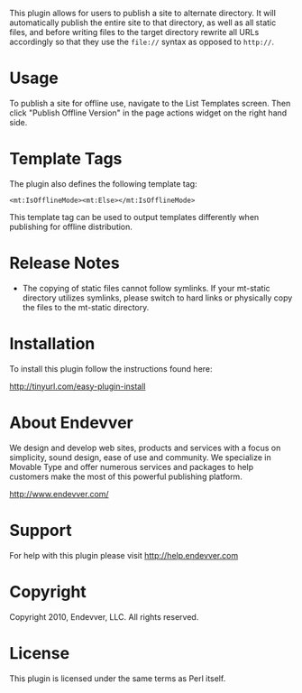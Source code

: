 This plugin allows for users to publish a site to alternate directory. It will automatically publish the entire site to that directory, as well as all static files, and before writing files to the target directory rewrite all URLs accordingly so that they use the `file://` syntax as opposed to `http://`.

# Usage

To publish a site for offline use, navigate to the List Templates screen. Then click "Publish Offline Version" in the page actions widget on the right hand side.

# Template Tags

The plugin also defines the following template tag: 

    <mt:IsOfflineMode><mt:Else></mt:IsOfflineMode>

This template tag can be used to output templates differently when publishing for offline distribution.

# Release Notes

* The copying of static files cannot follow symlinks. If your mt-static directory utilizes symlinks, please switch to hard links or physically copy the files to the mt-static directory.

# Installation

To install this plugin follow the instructions found here:

http://tinyurl.com/easy-plugin-install

# About Endevver

We design and develop web sites, products and services with a focus on 
simplicity, sound design, ease of use and community. We specialize in 
Movable Type and offer numerous services and packages to help customers 
make the most of this powerful publishing platform.

http://www.endevver.com/

# Support

For help with this plugin please visit http://help.endevver.com

# Copyright

Copyright 2010, Endevver, LLC. All rights reserved.

# License

This plugin is licensed under the same terms as Perl itself.